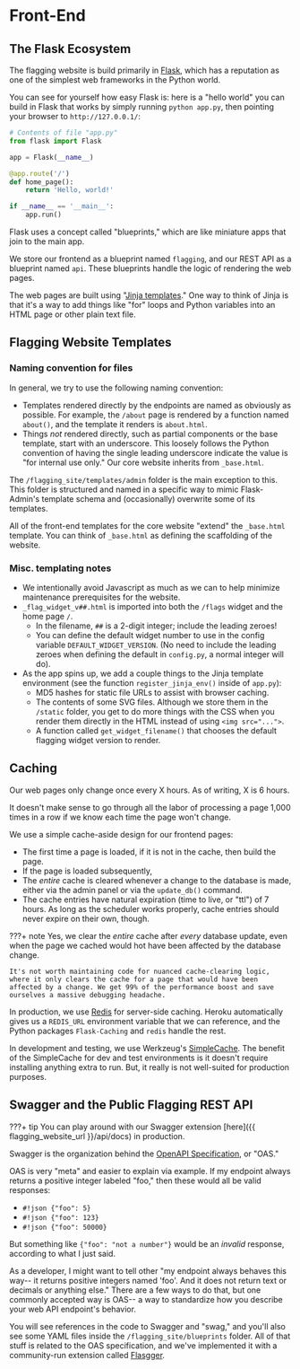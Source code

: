 # Front-End

## The Flask Ecosystem

The flagging website is build primarily in [Flask](https://flask.palletsprojects.com/), which has a reputation as one of the simplest web frameworks in the Python world.

You can see for yourself how easy Flask is: here is a "hello world" you can build in Flask that works by simply running `python app.py`, then pointing your browser to `http://127.0.0.1/`:

```python
# Contents of file "app.py"
from flask import Flask

app = Flask(__name__)

@app.route('/')
def home_page():
    return 'Hello, world!'

if __name__ == '__main__':
    app.run()
```

Flask uses a concept called "blueprints," which are like miniature apps that join to the main app.

We store our frontend as a blueprint named `flagging`, and our REST API as a blueprint named `api`. These blueprints handle the logic of rendering the web pages.

The web pages are built using "[Jinja templates](https://jinja.palletsprojects.com/en/2.11.x/)." One way to think of Jinja is that it's a way to add things like "for" loops and Python variables into an HTML page or other plain text file.

## Flagging Website Templates

### Naming convention for files

In general, we try to use the following naming convention:

- Templates rendered directly by the endpoints are named as obviously as possible. For example, the `/about` page is rendered by a function named `about()`, and the template it renders is `about.html`.
- Things _not_ rendered directly, such as partial components or the base template, start with an underscore. This loosely follows the Python convention of having the single leading underscore indicate the value is "for internal use only."
Our core website inherits from `_base.html`.

The `/flagging_site/templates/admin` folder is the main exception to this. This folder is structured and named in a specific way to mimic Flask-Admin's template schema and (occasionally) overwrite some of its templates.

All of the front-end templates for the core website "extend" the `_base.html` template. You can think of `_base.html` as defining the scaffolding of the website.

### Misc. templating notes

- We intentionally avoid Javascript as much as we can to help minimize maintenance prerequisites for the website.
- `_flag_widget_v##.html` is imported into both the `/flags` widget and the home page `/`.
  - In the filename, `##` is a 2-digit integer; include the leading zeroes!
  - You can define the default widget number to use in the config variable `DEFAULT_WIDGET_VERSION`. (No need to include the leading zeroes when defining the default in `config.py`, a normal integer will do).
- As the app spins up, we add a couple things to the Jinja template environment (see the function `register_jinja_env()` inside of `app.py`):
  - MD5 hashes for static file URLs to assist with browser caching.
  - The contents of some SVG files. Although we store them in the `/static` folder, you get to do more things with the CSS when you render them directly in the HTML instead of using `<img src="...">`.
  - A function called `get_widget_filename()` that chooses the default flagging widget version to render.

## Caching

Our web pages only change once every X hours. As of writing, X is 6 hours.

It doesn't make sense to go through all the labor of processing a page 1,000 times in a row if we know each time the page won't change.

We use a simple cache-aside design for our frontend pages:

- The first time a page is loaded, if it is not in the cache, then build the page.
- If the page is loaded subsequently, 
- The _entire_ cache is cleared whenever a change to the database is made, either via the admin panel or via the `update_db()` command.
- The cache entries have natural expiration (time to live, or "ttl") of 7 hours. As long as the scheduler works properly, cache entries should never expire on their own, though.

???+ note
    Yes, we clear the _entire_ cache after _every_ database update, even when the page we cached would hot have been affected by the database change.
    
    It's not worth maintaining code for nuanced cache-clearing logic, where it only clears the cache for a page that would have been affected by a change. We get 99% of the performance boost and save ourselves a massive debugging headache.

In production, we use [Redis](https://redis.io/topics/lru-cache) for server-side caching. Heroku automatically gives us a `REDIS_URL` environment variable that we can reference, and the Python packages `Flask-Caching` and `redis` handle the rest.

In development and testing, we use Werkzeug's [SimpleCache](https://werkzeug.palletsprojects.com/en/0.14.x/contrib/cache/). The benefit of the SimpleCache for dev and test environments is it doesn't require installing anything extra to run. But, it really is not well-suited for production purposes.

## Swagger and the Public Flagging REST API

???+ tip
    You can play around with our Swagger extension [here]({{ flagging_website_url }}/api/docs) in production.

Swagger is the organization behind the [OpenAPI Specification](https://swagger.io/specification/), or "OAS."

OAS is very "meta" and easier to explain via example. If my endpoint always returns a positive integer labeled "foo," then these would all be valid responses:
 
- `#!json {"foo": 5}`
- `#!json {"foo": 123}`
- `#!json {"foo": 50000}`

But something like `{"foo": "not a number"}` would be an _invalid_ response, according to what I just said.

As a developer, I might want to tell other "my endpoint always behaves this way-- it returns positive integers named 'foo'. And it does not return text or decimals or anything else." There are a few ways to do that, but one commonly accepted way is OAS-- a way to standardize how you describe your web API endpoint's behavior.

You will see references in the code to Swagger and "swag," and you'll also see some YAML files inside the `/flagging_site/blueprints` folder. All of that stuff is related to the OAS specification, and we've implemented it with a community-run extension called [Flasgger](https://github.com/flasgger/flasgger).
